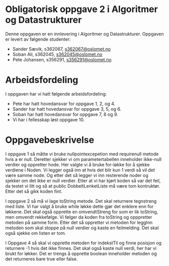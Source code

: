 # Obligatorisk oppgave 2 i Algoritmer og Datastrukturer

Denne oppgaven er en innlevering i Algoritmer og Datastrukturer. 
Oppgaven er levert av følgende studenter:
* Sander Sævik, s362067, s362067@oslomet.no
* Soban Ali, s362045, s362045@oslomet.no
* Pete Johansen, s356291, s356291@oslomet.no

# Arbeidsfordeling

I oppgaven har vi hatt følgende arbeidsfordeling:
* Pete har hatt hovedansvar for oppgave 1, 2, og 4. 
* Sander har hatt hovedansvar for oppgave 3, 5, og 6. 
* Soban har hatt hovedansvar for oppgave 7, 8 og 9. 
* Vi har i fellesskap løst oppgave 10. 

# Oppgavebeskrivelse

I oppgave 1 så måtte vi bruke nullpointexcepetion med requirenull metode hvis a er null. Deretter sjekker vi om 
parametertabellen inneholder ikke-null verdier og oppretter hode. 
Her valgte vi å bruke for-løkke for å sjekke verdiene i Noden. 
Vi legger også inn at hvis det blir kun 1 verdi så vil det være samme node. Og etter det så legger vi inn resterende
noder og sjekker om det ikke er null verdier. Etter at vi har kjørt koden så var det feil, da testet vi litt og så at
public DobbeltLenketListe må være tom kontruktør. Etter det så gikk koden fint. 

I oppgave 2 så må vi lage toString metode. Det skal returnere tegnstreng med liste. Vi har valgt å bruke while løkke
dette gjør det enklere enn for løkkene. Det skal også opprette en omvendtStreng for som er lik toString, men omvendt rekkefølge.
Vi følger da koden fra toString og opppretter metoden på samme form. Etter det så oppretter vi metoden for leggInn metoden
som skal stoppe på null verdier og kaste en feilmelding. Det skal også sjekke om listen er tom.


I Oppgave 4 så skal vi opprette metoden for indekstTil og finne posisjon og returnere -1 hvis det ikke finnes. 
Det skal også kaste null verdi, her har vi brukt for løkker. Det er trengs å opprette boolean inneholder metoden
og det returneres bare true eller false. 

